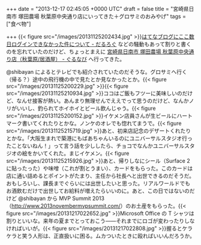 
+++
date = "2013-12-17 02:45:05 +0000 UTC"
draft = false
title = "宮崎県日南市 塚田農場 秋葉原中央通り店にいってきた＋グロサミのおみやげ"
tags = ["食べ物"]

+++
{{< figure src="/images/20131125202434.jpg"  >}}<a href="https://blog.daruyanagi.jp/entry/2013/12/04/030733">はてなブログにここ数日ログインできなかった件について - だるろぐ</a> などの騒動もあって割りと書くのを忘れていたのだけど、ちょっとまえに <a href="http://r.gnavi.co.jp/g753359/">宮崎県日南市 塚田農場 秋葉原中央通り店（秋葉原/居酒屋） - ぐるなび</a> へ行ってきた。<script>    window.twttr = (function(d, s, id) {        var js, fjs = d.getElementsByTagName(s)[0],            t = window.twttr || {};        if (d.getElementById(id)) return t;        js = d.createElement(s);        js.id = id;        js.src = "https://platform.twitter.com/widgets.js";        fjs.parentNode.insertBefore(js, fjs);        t._e = [];        t.ready = function(f) {            t._e.push(f);        };        return t;    }(document, "script", "twitter-wjs"));</script><script>    twttr.ready(function (twttr) {        var el = document.getElementsByClassName('twitter-syntax-tweet-id-404923535527002112');        for (var i=0;i<el.length;i++) {            if (!!el[i].getAttribute('data-is-tweet-loaded')){                continue;            }            el[i].setAttribute('data-is-tweet-loaded', '1');            twttr.widgets.createTweet('404923535527002112',el[i],{});        }    });</script><div class="twitter-syntax-tweet-id-404923535527002112"></div>@shibayan によるとテレビでも紹介されていたのだそうな。グロサミへ行く（帰る？）途中の飛行機の中で見たとか見なかったとか。{{< figure src="/images/20131125200229.jpg"  >}}{{< figure src="/images/20131125210934.jpg"  >}}ココはご飯もフツーに美味しいのだけど、なんせ接客が熱い。あんまり無理せんでええでって思うのだけど、なんかノリがいいし、釣られてホイホイとビール飲んじゃう。{{< figure src="/images/20131125200152.jpg"  >}}イケメン店員さんが生ビールにハートマーク書いてくれたりとかな。ノンケのオレでも惚れてまうで。{{< figure src="/images/20131125215719.jpg"  >}}あと、初来店記念のデザートくれたりとかな。「大阪生まれで築港にもばあちゃんいるのにユニバーサルスタジオ行ったことないねん！」って言う話を少ししたら、チョコでなんかユニバーサルスタジオの絵をかいてくれた。まじイケメン。{{< figure src="/images/20131125215926.jpg"  >}}あと、帰りしなにシール（Surface 2 に貼ったった）や味噌（これが割とうまい）、カードをもらった。このカードは店に通い詰めるとポイントがたまり、主任から社長へと出世できるのだそうだ。おもしろいし、課長までぐらいには出世したいと思った。リアルワールドでもお酒飲むだけで出世してお給料が増えたらいいのに。あと、この日ではないのだけど @shibayan から MVP Summit 2013（<a href="http://www.2013novembermvpsummit.com/">http://www.2013novembermvpsummit.com/</a>）のお土産をもらった。{{< figure src="/images/20131217022652.jpg"  >}}Microsoft Office の T シャツは割りといいな。来年の夏までとっておこう――それまでにロゴが変わったりしなければいいが。{{< figure src="/images/20131217022808.jpg"  >}}握るとケラケラと笑う人形は、正直扱いに困る。ムカついたときに殴ればいいんだろうか。


